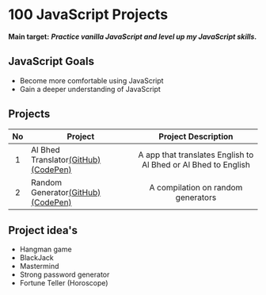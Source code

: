 # 100 JavaScript Projects

**Main target:** ***Practice vanilla JavaScript and level up my JavaScript skills.***

## JavaScript Goals
- Become more comfortable using JavaScript
- Gain a deeper understanding of JavaScript

## Projects

| No  |  Project  |  Project Description |
| :------------: | ------------ | :------------: |
| 1  | Al Bhed Translator[(GitHub)](https://github.com/AlxCrmr/100-javascript-projects/tree/master/project1) [(CodePen)](https://codepen.io/AlxCrmr/full/qXKeRg/)  | A app that translates English to Al Bhed or Al Bhed to English |
| 2  | Random Generator[(GitHub)](https://github.com/AlxCrmr/100-javascript-projects/tree/master/project2) [(CodePen)](https://codepen.io/AlxCrmr/pen/XaBgpN)  | A compilation on random generators |


## Project idea's
- Hangman game
- BlackJack
- Mastermind
- Strong password generator
- Fortune Teller (Horoscope)
